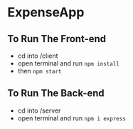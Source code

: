 # ExpenseApp
 
## To Run The Front-end
- cd into /client
- open terminal and run `npm install`
- then `npm start`

## To Run The Back-end
- cd into /server
- open terminal and run `npm i express `